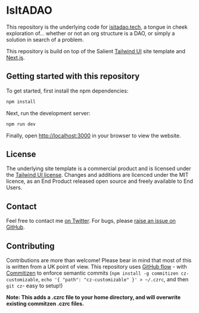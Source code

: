 # IsItADAO

This repository is the underlying code for [isitadao.tech](http://isitadao.tech/), a tongue in cheek exploration of... whether or not an org structure is a DAO, or simply a solution in search of a problem.

This repository is build on top of the Salient [Tailwind UI](https://tailwindui.com) site template and [Next.js](https://nextjs.org).

## Getting started with this repository

To get started, first install the npm dependencies:

```bash
npm install
```

Next, run the development server:

```bash
npm run dev
```

Finally, open [http://localhost:3000](http://localhost:3000) in your browser to view the website.

## License

The underlying site template is a commercial product and is licensed under the [Tailwind UI license](https://tailwindui.com/license). Changes and additions are licenced under the MIT licence, as an End Product released open source and freely available to End Users.

## Contact
Feel free to contact me [on Twitter](https://twitter.com/sealjay_clj). For bugs, please [raise an issue on GitHub](https://github.com/Sealjay/isitadao/issue).

## Contributing
Contributions are more than welcome! Please bear in mind that most of this is written from a UK point of view. This repository uses [GitHub flow](https://guides.github.com/introduction/flow/) - with [Commitizen](https://github.com/commitizen/cz-cli#making-your-repo-commitizen-friendly) to enforce semantic commits (`npm install -g commitizen cz-customizable`, `echo '{ "path": "cz-customizable" }' > ~/.czrc`, and then `git cz`- easy to setup!)

**Note: This adds a .czrc file to your home directory, and will overwrite existing commitzen .czrc files.**
